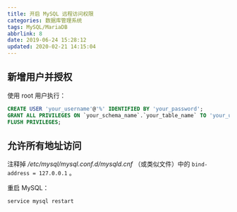 ```yaml
---
title: 开启 MySQL 远程访问权限
categories: 数据库管理系统
tags: MySQL/MariaDB
abbrlink: 8
date: 2019-06-24 15:28:12
updated: 2020-02-21 14:15:04
---
```

## 新增用户并授权

使用 root 用户执行：

```sql
CREATE USER 'your_username'@'%' IDENTIFIED BY 'your_password';
GRANT ALL PRIVILEGES ON `your_schema_name`.`your_table_name` TO 'your_username'@'%';
FLUSH PRIVILEGES;
```

## 允许所有地址访问

注释掉 */etc/mysql/mysql.conf.d/mysqld.cnf* （或类似文件）中的 `bind-address = 127.0.0.1` 。

重启 MySQL：

```bash
service mysql restart
```
